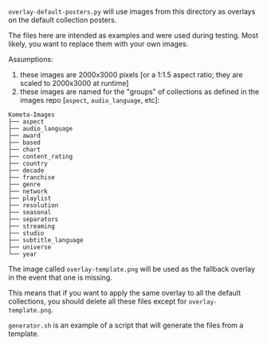 `overlay-default-posters.py` will use images from this directory as overlays on the default collection posters.

The files here are intended as examples and were used during testing.  Most likely, you want to replace them with your own images.

Assumptions:
1. these images are 2000x3000 pixels [or a 1:1.5 aspect ratio; they are scaled to 2000x3000 at runtime]
2. these images are named for the "groups" of collections as defined in the images repo [`aspect`, `audio_language`, etc]:

```
Kometa-Images
├── aspect
├── audio_language
├── award
├── based
├── chart
├── content_rating
├── country
├── decade
├── franchise
├── genre
├── network
├── playlist
├── resolution
├── seasonal
├── separators
├── streaming
├── studio
├── subtitle_language
├── universe
└── year
```

The image called `overlay-template.png` will be used as the fallback overlay in the event that one is missing.

This means that if you want to apply the same overlay to all the default collections, you should delete all these files except for `overlay-template.png`.

`generator.sh` is an example of a script that will generate the files from a template.
